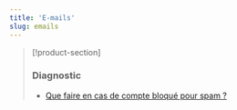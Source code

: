 ```yaml
---
title: 'E-mails'
slug: emails
---
```


> [!product-section]
>
> ### Diagnostic
>
> - [Que faire en cas de compte bloqué pour spam ?](https://docs.ovh.com/fr/microsoft-collaborative-solutions/bloque-pour-spam/)
>
